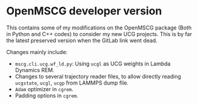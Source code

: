 # OpenMSCG developer version

This contains some of my modifications on the OpenMSCG package (Both in Python and C++ codes) to consider my new UCG projects.
This is by far the latest preserved version when the GitLab link went dead.

Changes mainly include: 
- `mscg.cli.ucg.wf_ld.py`: Using `ucgl` as UCG weights in Lambda Dynamics REM.
- Changes to several trajectory reader files, to allow directly reading `ucgstate`, `ucgl`, `ucgp` from LAMMPS dump file. 
- `Adam` optimizer in `cgrem`.
- Padding options in `cgrem`.

